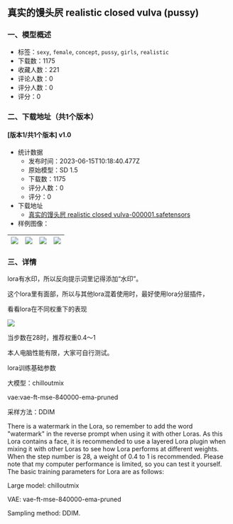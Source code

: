 ## 真实的馒头屄 realistic closed vulva (pussy)
### 一、模型概述

- 标签：`sexy`, `female`, `concept`, `pussy`, `girls`, `realistic`
- 下载数：1175
- 收藏人数：221
- 评论人数：0
- 评分人数：0
- 评分：0

### 二、下载地址（共1个版本）

#### [版本1/共1个版本] v1.0

- 统计数据
  - 发布时间：2023-06-15T10:18:40.477Z
  - 原始模型：SD 1.5
  - 下载数：1175
  - 评分人数：0
  - 评分：0
- 下载地址
  - [真实的馒头屄 realistic closed vulva-000001.safetensors](https://civitai.com/api/download/models/96476)
- 样例图像：

| <img src="https://image.civitai.com/xG1nkqKTMzGDvpLrqFT7WA/6357d503-27f4-4613-92f7-77c7d663bfd1/width=450/1151636.jpeg" /> | <img src="https://image.civitai.com/xG1nkqKTMzGDvpLrqFT7WA/ff152871-ab85-421f-ba6c-a6351a4df2fe/width=450/1151633.jpeg" /> | <img src="https://image.civitai.com/xG1nkqKTMzGDvpLrqFT7WA/5bcac442-87dc-4a62-894f-9ea534588b5a/width=450/1151637.jpeg" /> | <img src="https://image.civitai.com/xG1nkqKTMzGDvpLrqFT7WA/55015734-178a-4765-8d05-7f54dcadf1ae/width=450/1151634.jpeg" /> |
| ---- | ---- | ---- | ---- |


### 三、详情
<p>lora有水印，所以反向提示词里记得添加“水印”。</p><p>这个lora里有面部，所以与其他lora混着使用时，最好使用lora分层插件，</p><p>看看lora在不同权重下的表现</p><p><img src="https://image.civitai.com/xG1nkqKTMzGDvpLrqFT7WA/6da90d73-945e-4d05-afec-69cfededc40e/width=525/6da90d73-945e-4d05-afec-69cfededc40e.jpeg" /></p><p>当步数在28时，推荐权重0.4～1</p><p>本人电脑性能有限，大家可自行测试。</p><p>lora训练基础参数</p><p>大模型：chilloutmix</p><p>vae:vae-ft-mse-840000-ema-pruned</p><p>采样方法：DDIM</p><p></p><p>There is a watermark in the Lora, so remember to add the word "watermark" in the reverse prompt when using it with other Loras. As this Lora contains a face, it is recommended to use a layered Lora plugin when mixing it with other Loras to see how Lora performs at different weights. When the step number is 28, a weight of 0.4 to 1 is recommended. Please note that my computer performance is limited, so you can test it yourself. The basic training parameters for Lora are as follows:</p><p>Large model: chilloutmix</p><p>VAE: vae-ft-mse-840000-ema-pruned</p><p>Sampling method: DDIM.</p>